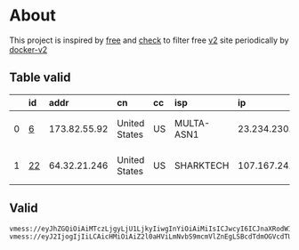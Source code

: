 
# About

This project is inspired by [free](https://github.com/freefq/free) and [check](https://github.com/yeahwu/check) to filter free [v2](https://github.com/v2fly/v2ray-core) site periodically by [docker-v2](https://hub.docker.com/r/v2ray/official)

    

## Table valid
|    | id                   | addr         | cn            | cc   | isp        | ip             | chatgpt          |
|---:|:---------------------|:-------------|:--------------|:-----|:-----------|:---------------|:-----------------|
|  0 | [6](config/6.json)   | 173.82.55.92 | United States | US   | MULTA-ASN1 | 23.234.230.34  | Yes (Region: US) |
|  1 | [22](config/22.json) | 64.32.21.246 | United States | US   | SHARKTECH  | 107.167.24.162 | Yes (Region: US) |

## Valid
```
vmess://eyJhZGQiOiAiMTczLjgyLjU1LjkyIiwgInYiOiAiMiIsICJwcyI6ICJnaXRodWIuY29tL2ZyZWVmcSAtIFx1N2Y4ZVx1NTZmZFx1NTJhMFx1NTIyOVx1Nzk4Zlx1NWMzY1x1NGU5YVx1NWRkZVx1NmQxYlx1Njc0OVx1NzdmNk1VTFRBQ09NXHU2NTcwXHU2MzZlXHU0ZTJkXHU1ZmMzIDYiLCAicG9ydCI6IDM0NDEyLCAiaWQiOiAiODI2MjBhNmUtZGJmZC00ZDU3LThhNTktOTAwNGE0YmI5ZTkyIiwgImFpZCI6ICI2NCIsICJuZXQiOiAidGNwIiwgInR5cGUiOiAiIiwgImhvc3QiOiAiIiwgInBhdGgiOiAiLyIsICJ0bHMiOiAiIn0=
vmess://eyJ2IjogIjIiLCAicHMiOiAiZ2l0aHViLmNvbS9mcmVlZnEgLSBcdTdmOGVcdTU2ZmRcdTUyYTBcdTUyMjlcdTc5OGZcdTVjM2NcdTRlOWFcdTVkZGVcdTZkMWJcdTY3NDlcdTc3ZjZTaGFya3RlY2hcdTY1NzBcdTYzNmVcdTRlMmRcdTVmYzMgMjIiLCAiYWRkIjogIjY0LjMyLjIxLjI0NiIsICJwb3J0IjogIjQ0MzEzIiwgInR5cGUiOiAibm9uZSIsICJpZCI6ICI1N2Y5M2U5Mi1lYmI5LTRmMTYtOWJkYy04MjI1ZDIwMTA5OTUiLCAiYWlkIjogIjY0IiwgIm5ldCI6ICJ0Y3AiLCAicGF0aCI6ICIvcGF0aC8xNjg5NTg4NDk3NzY1IiwgImhvc3QiOiAiIiwgInRscyI6ICIifQ==
```

